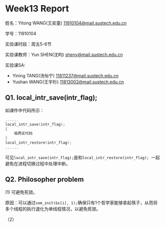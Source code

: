 # Week13 Report
姓名：Yitong WANG(王奕童) 11910104@mail.sustech.edu.cn

学号：11910104

实验课时段：周五5-6节

实验课教师：Yun SHEN(沈昀) sheny@mail.sustech.edu.cn

实验课SA:
- Yining TANG(汤怡宁) 11811237@mail.sustech.edu.cn
- Yushan WANG(王宇杉) 11813002@mail.sustech.edu.cn

## Q1. local_intr_save(intr_flag);

如课件中代码所示：
```C
...... 
local_intr_save(intr_flag); 
{ 
    临界区代码 
}
local_intr_restore(intr_flag); 
......
```

可见```local_intr_save(intr_flag);```是和```local_intr_restore(intr_flag); ```一起避免在进程切换过程中处理中断。

## Q2. Philosopher problem

(1) 可避免死锁。

原因：可以通过`sem_init(&s[i], 1);`确保只有1个哲学家能够拿起筷子，从而将多个线程的执行退化为单线程情况，以避免死锁。

（2）
